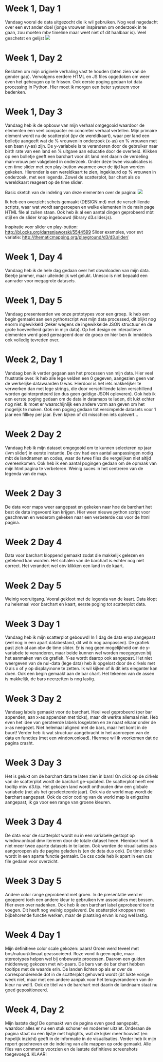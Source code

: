 # Week 1, Day 1
Vandaag vooral de data uitgezocht die ik wil gebruiken. Nog veel nagedacht over een evt ander doel (jonge vrouwen inspireren om onderzoek in te gaan, zou moeten mbv timeline maar weet niet of dit haalbaar is). Veel geschetst en gelijst
![](doc/Sketch_1.jpg)

# Week 1, Day 2
Besloten om mijn originele verhaling vast te houden (laten zien van de gender gap). Vervolgens eerdere HTML en JS files opgedoken om weer even het geheugen op te frissen. Ook eerste poging gedaan tot data processing in Python. Hier moet ik morgen een beter systeem voor bedenken.

# Week 1, Day 3
Vandaag heb ik de opbouw van mijn verhaal omgegooid waardoor de elementen een veel compacter en concreter verhaal vertellen. Mijn primaire element wordt nu de scatterplot (ipv de wereldkaart), waar per land een bolletje aangeeft wat de % vrouwen in onderzoek (x-as) en % vrouwen met een baan (y-as) zijn. De y-variabele is te veranderen door de gebruiker naar birth rate van een land en % uitgave aan educatie door de overheid. Klikken op een bolletje geeft een barchart voor dit land met daarin de verdeling man-vrouw per vakgebied in onderzoek.
Onder deze twee visualisaties is een time slider met een play-button waarmee over de tijd kan worden gekeken. Hieronder is een wereldkaart te zien, ingekleurd op % vrouwen in onderzoek, met een legenda. Zowel de scatterplot, bar chart als de wereldkaart reageert op de time slider.

Basic sketch van de indeling van deze elementen over de pagina:
![](doc/Sketch_2.jpg)

Ik heb een overzicht schets gemaakt (DESIGN.md) met de verschillende scripts, waar wat wordt aangeroepen en welke elementen in de main page HTML file al zullen staan. Ook heb ik al een aantal dingen geprobeerd mbt stijl en de slider knop ingebouwd (library d3.slider.js).

Inspiratie voor slider en play-button: http://bl.ocks.org/darrenjaworski/5544599
Slider examples, voor evt variatie: http://thematicmapping.org/playground/d3/d3.slider/

# Week 1, Day 4
Vandaag heb ik de hele dag gedaan over het downloaden van mijn data. Beetje jammer, maar uiteindelijk wel gelukt. Unesco is niet bepaald een aanrader voor megagrote datasets.

# Week 1, Day 5
Vandaag presenteerden we onze prototypes voor een groep. Ik heb een begin gemaakt aan een pythonscript wat mijn data processed, dit blijkt nog enorm ingewikkeld (zeker wegens de ingewikkelde JSON structuur en de grote hoeveelheid gaten in mijn data). Op het design en interactieve elementen werd goed gereageerd door de groep en hier ben ik inmiddels ook volledig tevreden over.

# Week 2, Day 1
Vandaag ben ik verder gegaan aan het processen van mijn data. Hier veel frustratie over. Ik heb alle lege velden een 0 gegeven, aangezien geen van de werkelijke datawaarden 0 was. Hierdoor is het iets makkelijker te verwerken dan met lege strings, die door verschillende talen verschillend worden geinterpreteerd (en dus geen geldige JSON opleveren). Ook heb ik een eerste poging gedaan om de data in datamaps te laden, dit lukt echter nog niet. Ik moet er waarschijnlijk een andere vorm aan geven om het mogelijk te maken.
Ook een poging gedaan tot versimpelde datasets voor 1 jaar een fillkey per jaar. Even kijken of dit misschien iets oplevert...

# Week 2 Day 2
Vandaag heb ik mijn dataset omgegooid om te kunnen selecteren op jaar (ivm slider) in eerste instantie. 
De csv had een aantal aanpassingen nodig mbt de landnamen en codes, waar de twee files die vergelijken niet altijd overeenkomen.
Ook heb ik een aantal pogingen gedaan om de opmaak van mijn html pagina te verbeteren. Weinig suces in het centreren van de legenda van de map.

# Week 2 Day 3
De data voor maps weer aangepast en gekeken naar hoe de barchart het best de data ingevoerd kan krijgen. Hier weer nieuwe python script voor geschreven 
en wederom gekeken naar een verbeterde css voor de html pagina.

# Week 2 Day 4
Data voor barchart kloppend gemaakt zodat die makkelijk gelezen en getekend kan worden. Het schalen van de barchart is echter nog niet correct. Het verandert wel obv klikken een land in de kaart.

# Week 2 Day 5
Weinig vooruitgang. Vooral gekloot met de legenda van de kaart. Data klopt nu helemaal voor barchart en kaart, eerste poging tot scatterplot data.

# Week 3 Day 1
Vandaag heb ik mijn scatterplot gebouwd! In 1 dag de data erop aangepast (wel nog in een apart databestand, dit wil ik nog aanpassen). De grafiek past zich al aan obv de time slider. Er is nog geen mogelijkheid om de y-variabele te veranderen, maar beide kunnen wel worden meegegeven bij het aanmaken van de grafiek. Y-as wordt daarop ook aangepast. Het niet weergeven van de nul-data (lege data) heb ik opgelost door de cirkels met 0 als x of y op display:none te zetten. Ik wil kijken of ik dit iets eleganter kan doen. Ook een begin gemaakt aan de bar chart. Het tekenen van de assen is makkelijk, de bars neerzetten is nog lastig.

# Week 3 Day 2
Vandaag labels gemaakt voor de barchart. Heel veel geprobeerd (per bar appenden, aan x-as appenden met ticks), maar dit werkte allemaal niet. Heb even het idee van geroteerde labels losgelaten en ze naast elkaar onder de x-as neegezet. Niet helemaal aligned met de bars, maar het komt in de buurt! Verder heb ik wat structuur aangebracht in het aanroepen van de data en functies (met een window.onload). Hiermee wil ik voorkomen dat de pagina crasht.

# Week 3 Day 3
Het is gelukt om de barchart data te laten zien in bars! On click op de cirkels van de scatterplot wordt de barchart ge-updated. De scatterplot heeft een tooltip mbv d3.tip. Het gekozen land wordt onthouden dmv een globale variabele (net als het geselecteerde jaar). Ook via de world map wordt de barchart aangepast. Ook de color coding van de world map is enigszins aangepast, ik ga voor een range van groene kleuren.

# Week 3 Day 4
De data voor de scatterplot wordt nu in een variabele gestopt op window.onload dmv itereren door de totale dataset heen. Hierdoor hoef ik niet meer twee aparte datasets in te laden. Ook worden de visualisaties pas aangeroepen als de pagina geladen is (en de data dus ook). De time slider wordt in een aparte functie gemaakt. De css code heb ik apart in een css file gedaan voor overzicht.

# Week 3 Day 5
Andere color range geprobeerd met groen. In de presentatie werd er geopperd toch een andere kleur te gebruiken ivm associaties met bossen. Hier even over nadenken. Ook heb ik een barchart label geprobeerd toe te voegen. Dit heeft nog weinig opgeleverd. De scatterplot knoppen met bijbehorende functie werken, maar de plaatsing ervan is nog wel lastig.

# Week 4 Day 1
Mijn definitieve color scale gekozen: paars! Groen werd teveel met bos/natuur/klimaat geassocieerd. Roze vond ik geen optie, maar stereotypes helpen wel bij onbewuste processen. Daarom een gulden middenweg gekozen met wit-paars. De bars van de bar chart hebben tooltips met de waarde erin. De landen lichten op als er over de corresponderende dot in de scatterplot gehoverd wordt (dit lukte vorige week niet, maar met een andere aanpak voor het terugveranderen van de kleur nu wel!). Ook de titel van de barchart met daarin de landnaam staat nu goed gepositioneerd.

# Week 4, Day 2
Mijn laatste dag! De opmaakt van de pagina even goed aangepakt, waardoor alles er nu een stuk schoner en moderner uitziet. Onderaan de pagina staat nu een lijstje met higlights, wat de kijker meer houvast (en hopelijk inzicht) geeft in de informatie in de visualisaties. Verder heb ik mijn report geschreven en de indeling van alle mappen op orde gemaakt. Alle files van comments voorzien en de laatste definitieve screenshots toegevoegd. KLAAR!
